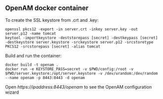 OpenAM docker container
-----------------------

To create the SSL keystore from .crt and .key:

    openssl pkcs12 -export -in server.crt -inkey server.key -out server.p12 -name tomcat
    keytool -importkeystore -deststorepass [secret] -destkeypass [secret] -destkeystore server.keystore -srckeystore server.p12 -srcstoretype PKCS12 -srcstorepass [secret] -alias tomcat

Build and run the container:

    docker build -t openam .
    docker run -e KEYSTORE_PASS=secret -v $PWD/config:/root -v $PWD/server.keystore:/opt/server.keystore -v /dev/urandom:/dev/random --name openam -p 8443:8443 -d openam

Open *https://ipaddress:8443/openam* to see the OpenAM configuration wizard
